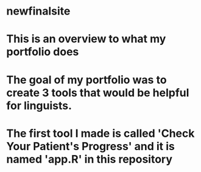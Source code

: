 # newfinalsite

# This is an overview to what my portfolio does 

# The goal of my portfolio was to create 3 tools that would be helpful for linguists. 

# The first tool I made is called 'Check Your Patient's Progress' and it is named 'app.R' in this repository 
